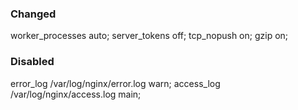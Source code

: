 ### Changed
worker_processes  auto;
server_tokens off;
tcp_nopush     on;
gzip  on;

### Disabled
error_log  /var/log/nginx/error.log warn;
access_log  /var/log/nginx/access.log  main;